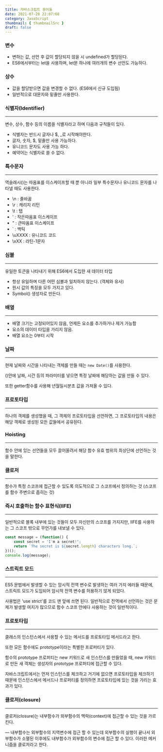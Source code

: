 ```yaml
---
title: 자바스크립트 용어들
date: 2021-07-28 22:07:68
category: JavaScript
thumbnail: { thumbnailSrc }
draft: false
---
```


### 변수

- 변하는 값, 선언 후 값이 할당되지 않을 시 undefined가 할당된다.
- ES6에서부터는 let을 사용하며, let문 하나에 여러개의 변수 선언도 가능하다.

### 상수

- 값을 할당받으면 값을 변경할 수 없다. (ES6에서 신규 도입됨)
- 일반적으로 대문자와 밑줄만 사용한다.

### 식별자(Identifier)

---

변수, 상수, 함수 등의 이름을 식별자라고 하며 다음과 규칙들이 있다.

- 식별자는 반드시 글자나 \$, \_로 시작해야한다.
- 글자, 숫자, \$, 밑줄만 사용 가능하다.
- 유니코드 문자도 사용 가능 하다.
- 예약어는 식별자로 쓸 수 없다.

### 특수문자

---

역슬래시(\)는 따옴표를 이스케이프할 때 뿐 아니라 일부 특수문자나 유니코드 문자를 나타낼 때도 사용한다.

- \n : 줄바꿈
- \r : 캐리지 리턴
- \t : 탭
- \' : 작은따옴표 이스케이프
- \" : 큰따옴표 이스케이프
- \` : 백틱
- \uXXXX : 유니코드 코드
- \xXX : 라틴-1문자

### 심볼

---

유일한 토큰을 나타내기 위해 ES6에서 도입한 새 데이터 타입

- 항상 유일하며 다른 어떤 심볼과 일치하지 않는다. (객체와 유사)
- 원시 값의 특징을 모두 가지고 있다.
- Symbol() 생성자로 만든다.

### 배열

---

- 배열 크기는 고정되어있지 않음, 언제든 요소를 추가하거나 제거 가능함
- 요소의 데이터 타입을 가리지 않음.
- 배열 요소는 0부터 시작

### 날짜

---

현재 날짜와 시간을 나타내는 객체를 만들 때는 `new Date()`를 사용한다.

()안에 날짜, 시간 등의 파라미터를 넣으면 특정 날짜에 해당하는 값을 만들 수 있다.

또한 getter함수를 사용해 년월일시분초 값을 가져올 수 있다.

### 프로토타입

---

하나의 객체를 생성했을 때, 그 객체의 프로토타입을 선언하면, 그 프로토타입의 내용은 해당 객체로 생성된 모든 값들에서 공유된다.

### Hoisting

---

함수 안에 있는 선언들을 모두 끌어올려서 해당 함수 유효 범위의 최상단에 선언하는 것을 말한다.

### 클로저

---

함수가 특정 스코프에 접근할 수 있도록 의도적으로 그 스코프에서 정의하는 것 (스코프를 함수 주변으로 좁히는 것)

### 즉시 호출하는 함수 표현식(IIFE)

---

일반적으로 블록 내부에 있는 것들이 모두 자신만의 스코프를 가지지만, IIFE를 사용하는 그 스코프 밖으로 무언가를 내보낼 수 있다.

```jsx
const message = (function() {
	const secret = 'I'm a secret!";
	return `The secret is ${secret.length} characters long.`;
})();
console.log(message);
```

### 스트릭트 모드

---

ES5 문법에서 발생할 수 있는 암시적 전역 변수로 발생하는 여러 가지 에러들 때문에, 스트릭트 모드가 도입되어 암시적 전역 변수를 허용하기 않게 되었다.

사용법은 'use strict'를 코드 맨 앞에 쓰면 된다. 일반적으로 전역에서 선언하는 것은 문제가 발생할 여지가 많으므로 함수 스코프 안에다 사용하는 것이 일반적이다.

### 프로토타입

---

클래스의 인스턴스에서 사용할 수 있는 메서드를 프로토타입 메서드라고 한다.

또한 모든 함수에도 prototype이라는 특별한 프로퍼티가 있다.

함수의 prototype 프로퍼티는 new 키워드로 새 인스턴스를 만들었을 때, new 키워드로 만든 새 객체는 생성자의 prototype 프로퍼티에 접근할 수 있다.

자바스크립트에서는 먼저 인스턴스를 체크하고 거기에 없으면 프로토타입을 체크하기 때문에 인스턴스에서 메서드나 프로퍼티를 정의하면 프로토타입에 있는 것을 가리는 효과가 있다.

### 클로저(closure)

---

클로저(closure)는 내부함수가 외부함수의 맥락(context)에 접근할 수 있는 것을 가르킨다.

— 내부함수는 외부함수의 지역변수에 접근 할 수 있는데 외부함수의 실행이 끝나서 외부함수가 소멸된 이후에도 내부함수가 외부함수의 변수에 접근 할 수 있다. 이러한 메커니즘을 클로저라고 한다.
